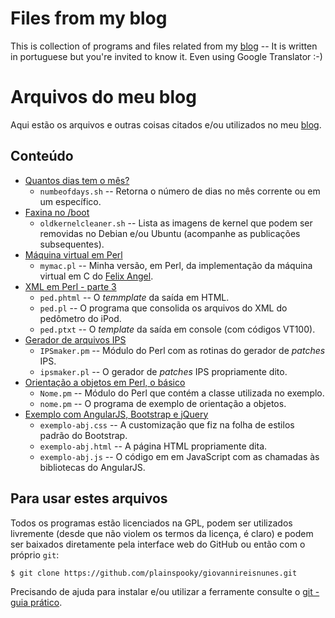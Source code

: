 # Files from my blog

This is collection of programs and files related from my [blog](https://giovannireisnunes.wordpress.com) -- It is written in portuguese  but you're invited to know it. Even using Google Translator :-)

# Arquivos do meu blog

Aqui estão os arquivos e outras coisas citados e/ou utilizados no meu [blog](https://giovannireisnunes.wordpress.com).

## Conteúdo

* [Quantos dias tem o mês?](https://giovannireisnunes.wordpress.com/2015/05/01/quantos-dias-tem-um-mes/)
  * `numbeofdays.sh` -- Retorna o número de dias no mês corrente ou em um específico.
* [Faxina no /boot](https://giovannireisnunes.wordpress.com/2015/05/25/faxina-no-boot/)
  * `oldkernelcleaner.sh` -- Lista as imagens de kernel que podem ser removidas no Debian e/ou Ubuntu (acompanhe as publicações subsequentes).
* [Máquina virtual em Perl](https://giovannireisnunes.wordpress.com/2015/06/01/maquina-virtual-em-perl/)
  * `mymac.pl` -- Minha versão, em Perl, da implementação da máquina virtual em C do [Felix Angel](http://blog.felixangell.com/virtual-machine-in-c/).
* [XML em Perl - parte 3](https://giovannireisnunes.wordpress.com/2015/06/05/xml-em-perl-parte-3/)
  * `ped.phtml` -- O *temmplate* da saída em HTML.
  * `ped.pl` -- O programa que consolida os arquivos do XML do pedômetro do iPod.
  * `ped.ptxt` -- O *template* da saída em console (com códigos VT100).
* [Gerador de arquivos IPS](https://giovannireisnunes.wordpress.com/2015/06/14/gerador-de-arquivos-ips/)
  * `IPSmaker.pm` -- Módulo do Perl com as rotinas do gerador de *patches* IPS.
  * `ipsmaker.pl` -- O gerador de *patches* IPS propriamente dito.
* [Orientação a objetos em Perl, o básico](https://giovannireisnunes.wordpress.com/2015/06/26/um-basico-de-orientacao-a-objetos-em-perl/)
  * `Nome.pm` -- Módulo do Perl que contém a classe utilizada no exemplo.
  * `nome.pm` -- O programa de exemplo de orientação a objetos.
* [Exemplo com AngularJS, Bootstrap e jQuery](https://giovannireisnunes.wordpress.com/2015/07/23/exemplo-com-angularjs-bootstrap-e-jquery/)
  * `exemplo-abj.css` -- A customização que fiz na folha de estilos padrão do Bootstrap.
  * `exemplo-abj.html` -- A página HTML propriamente dita.
  * `exemplo-abj.js` -- O código em em JavaScript com as chamadas às bibliotecas do AngularJS.

## Para usar estes arquivos

Todos os programas estão licenciados na GPL, podem ser utilizados livremente (desde que não violem os termos da licença, é claro) e  podem ser baixados diretamente pela interface web do GitHub ou então com o próprio `git`:

```
$ git clone https://github.com/plainspooky/giovannireisnunes.git
```

Precisando de ajuda para instalar e/ou utilizar a ferramente consulte o [git - guia prático](https://rogerdudler.github.io/git-guide/index.pt_BR.html).
